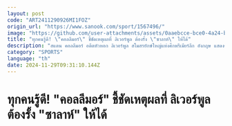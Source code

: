 ```yaml
---
layout: post
code: "ART2411290926MI1FOZ"
origin_url: "https://www.sanook.com/sport/1567496/"
image: "https://github.com/user-attachments/assets/0aaebcce-bce0-4a24-b7a9-eb4108627087"
title: "ทุกคนรู้ดี! \"คอลลีมอร์\" ชี้ชัดเหตุผลที่ ลิเวอร์พูล ต้องรั้ง \"ซาลาห์\" ให้ได้"
description: "สแตน คอลลีมอร์ อดีตหัวหอก ลิเวอร์พูล สโมสรยักษ์ใหญ่แห่งศึกพรีเมียร์ลีก อังกฤษ แสดงความคิดเห็นว่า สาเหตุที่ \"หงส์แดง\" ต้องรั้ง โมฮาเหม็ด ซาลาห์"
category: "SPORTS"
language: "th"
date: 2024-11-29T09:31:10.144Z
---
```


# ทุกคนรู้ดี! "คอลลีมอร์" ชี้ชัดเหตุผลที่ ลิเวอร์พูล ต้องรั้ง "ซาลาห์" ให้ได้